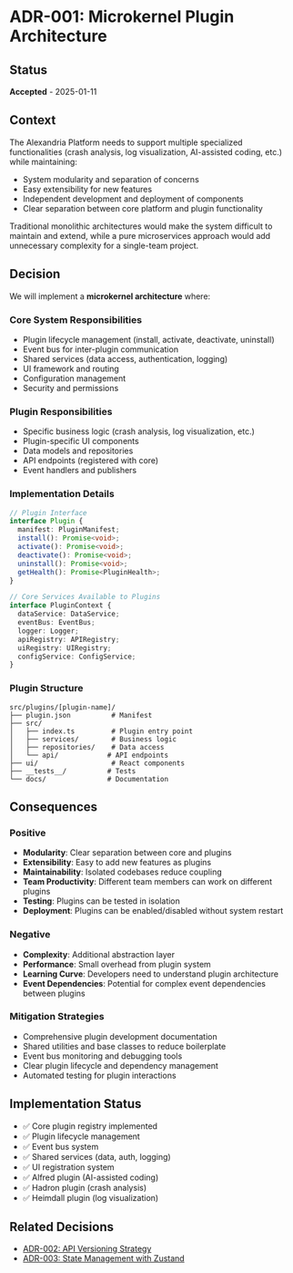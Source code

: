# ADR-001: Microkernel Plugin Architecture

## Status
**Accepted** - 2025-01-11

## Context

The Alexandria Platform needs to support multiple specialized functionalities (crash analysis, log visualization, AI-assisted coding, etc.) while maintaining:
- System modularity and separation of concerns
- Easy extensibility for new features
- Independent development and deployment of components
- Clear separation between core platform and plugin functionality

Traditional monolithic architectures would make the system difficult to maintain and extend, while a pure microservices approach would add unnecessary complexity for a single-team project.

## Decision

We will implement a **microkernel architecture** where:

### Core System Responsibilities
- Plugin lifecycle management (install, activate, deactivate, uninstall)
- Event bus for inter-plugin communication
- Shared services (data access, authentication, logging)
- UI framework and routing
- Configuration management
- Security and permissions

### Plugin Responsibilities
- Specific business logic (crash analysis, log visualization, etc.)
- Plugin-specific UI components
- Data models and repositories
- API endpoints (registered with core)
- Event handlers and publishers

### Implementation Details

```typescript
// Plugin Interface
interface Plugin {
  manifest: PluginManifest;
  install(): Promise<void>;
  activate(): Promise<void>;
  deactivate(): Promise<void>;
  uninstall(): Promise<void>;
  getHealth(): Promise<PluginHealth>;
}

// Core Services Available to Plugins
interface PluginContext {
  dataService: DataService;
  eventBus: EventBus;
  logger: Logger;
  apiRegistry: APIRegistry;
  uiRegistry: UIRegistry;
  configService: ConfigService;
}
```

### Plugin Structure
```
src/plugins/[plugin-name]/
├── plugin.json          # Manifest
├── src/
│   ├── index.ts         # Plugin entry point
│   ├── services/        # Business logic
│   ├── repositories/    # Data access
│   └── api/            # API endpoints
├── ui/                  # React components
├── __tests__/          # Tests
└── docs/               # Documentation
```

## Consequences

### Positive
- **Modularity**: Clear separation between core and plugins
- **Extensibility**: Easy to add new features as plugins
- **Maintainability**: Isolated codebases reduce coupling
- **Team Productivity**: Different team members can work on different plugins
- **Testing**: Plugins can be tested in isolation
- **Deployment**: Plugins can be enabled/disabled without system restart

### Negative
- **Complexity**: Additional abstraction layer
- **Performance**: Small overhead from plugin system
- **Learning Curve**: Developers need to understand plugin architecture
- **Event Dependencies**: Potential for complex event dependencies between plugins

### Mitigation Strategies
- Comprehensive plugin development documentation
- Shared utilities and base classes to reduce boilerplate
- Event bus monitoring and debugging tools
- Clear plugin lifecycle and dependency management
- Automated testing for plugin interactions

## Implementation Status

- ✅ Core plugin registry implemented
- ✅ Plugin lifecycle management
- ✅ Event bus system
- ✅ Shared services (data, auth, logging)
- ✅ UI registration system
- ✅ Alfred plugin (AI-assisted coding)
- ✅ Hadron plugin (crash analysis)
- ✅ Heimdall plugin (log visualization)

## Related Decisions
- [ADR-002: API Versioning Strategy](./002-api-versioning-strategy.md)
- [ADR-003: State Management with Zustand](./003-state-management-with-zustand.md)